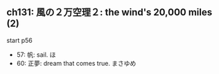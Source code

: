 ## ch131: 風の２万空理２: the wind's 20,000 miles (2)

start p56

- 57: 帆: sail. ほ
- 60: 正夢: dream that comes true. まさゆめ
